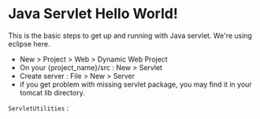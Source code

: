 # Java Servlet Hello World!

This is the basic steps to get up and running with Java servlet.
We're using eclipse here. 

- New > Project > Web > Dynamic Web Project
- On your {project_name}/src : New > Servlet
- Create server : File > New > Server
- if you get problem with missing servlet package, you may find it in your tomcat lib directory.

`ServletUtilities` :

